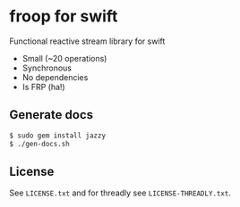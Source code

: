 froop for swift
===============

Functional reactive stream library for swift

  * Small (~20 operations)
  * Synchronous
  * No dependencies
  * Is FRP (ha!)

## Generate docs

```bash
$ sudo gem install jazzy
$ ./gen-docs.sh
```

## License

See `LICENSE.txt` and for threadly see `LICENSE-THREADLY.txt`.
